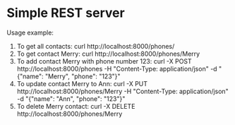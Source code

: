 # Simple REST server

Usage example:
1) To get all contacts:
curl http://localhost:8000/phones/
2) To get contact Merry:
curl http://localhost:8000/phones/Merry
3) To add contact Merry with phone number 123:
curl -X POST http://localhost:8000/phones -H "Content-Type: application/json" -d "{\"name\": \"Merry\", \"phone\": \"123\"}"
4) To update contact Merry to Ann:
curl -X PUT http://localhost:8000/phones/Merry -H "Content-Type: application/json" -d "{\"name\": \"Ann\", \"phone\": \"123\"}"
5) To delete Merry contact:
curl -X DELETE http://localhost:8000/phones/Merry
